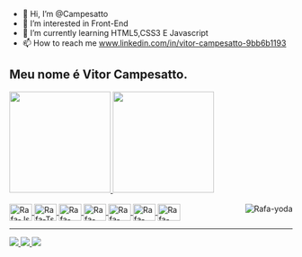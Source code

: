 - 👋 Hi, I’m @Campesatto
- 👀 I’m interested in Front-End
- 🌱 I’m currently learning HTML5,CSS3 E Javascript
- 📫 How to reach me www.linkedin.com/in/vitor-campesatto-9bb6b1193

## Meu nome é Vitor Campesatto.
 <div>
  <a href="https://github.com/Campesatto">
  <img height = "180em" src = "https://github-readme-stats.vercel.app/api?username=Campesatto&show_icons=true&theme=dracula&include_all_commits=true&count_private=true" />
  <img height = "180em" src = "https://github-readme-stats.vercel.app/api/top-langs/?username=rafaballerini&layout=compact&langs_count=16&theme=dracula" />

   
</div>
<div style = "display: inline_block"> <br>
  <img align = "center" alt = "Rafa-Js" height = "30" width = "40" src = "https://raw.githubusercontent.com/devicons/devicon/master/icons/javascript/javascript-plain .svg ">
  <img align = "center" alt = "Rafa-Ts" height = "30" width = "40" src = "https://raw.githubusercontent.com/devicons/devicon/master/icons/typescript/typescript-plain .svg ">
  <img align = "center" alt = "Rafa-React" height = "30" width = "40" src = "https://raw.githubusercontent.com/devicons/devicon/master/icons/react/react-original .svg ">
  <img align = "center" alt = "Rafa-HTML" height = "30" width = "40" src = "https://raw.githubusercontent.com/devicons/devicon/master/icons/html5/html5-original .svg ">
  <img align = "center" alt = "Rafa-CSS" height = "30" width = "40" src = "https://raw.githubusercontent.com/devicons/devicon/master/icons/css3/css3-original .svg ">
  <img align = "center" alt = "Rafa-Python" height = "30" width = "40" src = "https://raw.githubusercontent.com/devicons/devicon/master/icons/python/python-original .svg ">
  <img align = "center" alt = "Rafa-Csharp" height = "30" width = "40" src = "https://raw.githubusercontent.com/devicons/devicon/master/icons/csharp/csharp-original .svg ">
  <img align = "right" alt = "Rafa-yoda" src = "https://media.tenor.com/images/163c8b67078a28d5120d27dd0ab650fd/tenor.gif">
</div>
   
 ____________________________________________________________________________________________________________________________
  
<div> 
  <a href="https://www.instagram.com/vitor_campesatto/?hl=pt" target="_blank"> <img src = "https://img.shields.io/badge/-Instagram-%23E4405F ? style = for-the-badge & logo = instagram & logoColor = white "target =" _ blank "> </a>
  <a href = "mailto: vitoorcampesatto@gmail.com"> <img src = "https://img.shields.io/badge/-Gmail-%23333?style=for-the-badge&logo=gmail&logoColor=white" target = "_ blank"> </a>
  <a href="https://www.linkedin.com/in/vitor-campesatto-9bb6b1193/" target="_blank"> <img src = "https://img.shields.io/badge/-LinkedIn- % 230077B5? Style = for-the-badge & logo = linkedin & logoColor = white "target =" _ blank "> </a> 
